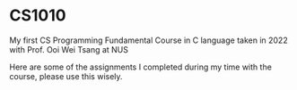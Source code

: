 # CS1010
My first CS Programming Fundamental Course in C language 
taken in 2022 with Prof. Ooi Wei Tsang at NUS

Here are some of the assignments I completed during my time with the course, please use this wisely.
